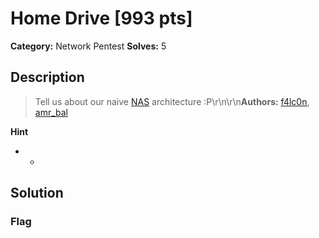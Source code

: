 # Home Drive [993 pts]

**Category:** Network Pentest
**Solves:** 5

## Description
>Tell us about our naive [NAS](http://172.30.0.8:5000/) architecture :P\r\n\r\n**Authors:** [f4lc0n](https://twitter.com/theevilsyn),  [amr_bal](https://twitter.com/amr_bal)

**Hint**
* -

## Solution

### Flag

